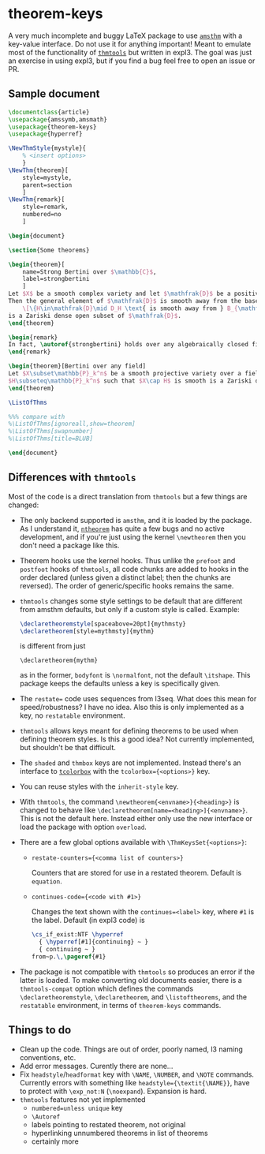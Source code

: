 # theorem-keys

A very much incomplete and buggy LaTeX package to use [`amsthm`](https://www.ctan.org/pkg/amsthm)
with a key-value interface. Do not use it for anything important! Meant to emulate most of the functionality of [`thmtools`](https://www.ctan.org/pkg/thmtools)
but written in expl3. The goal was just an exercise in using expl3, but if you find a bug
feel free to open an issue or PR.

## Sample document
```tex
\documentclass{article}
\usepackage{amssymb,amsmath}
\usepackage{theorem-keys}
\usepackage{hyperref}

\NewThmStyle{mystyle}{
    % <insert options>
    }
\NewThm{theorem}[
    style=mystyle,
    parent=section
    ]
\NewThm{remark}[
    style=remark,
    numbered=no
    ]

\begin{document}

\section{Some theorems}

\begin{theorem}[
    name=Strong Bertini over $\mathbb{C}$,
    label=strongbertini
    ]
Let $X$ be a smooth complex variety and let $\mathfrak{D}$ be a positive dimensional linear system on $X$.
Then the general element of $\mathfrak{D}$ is smooth away from the base locus $B_{\mathfrak{D}}$. That is, the set
    \[\{H\in\mathfrak{D}\mid D_H \text{ is smooth away from } B_{\mathfrak{D}}\}\]
is a Zariski dense open subset of $\mathfrak{D}$.
\end{theorem}

\begin{remark}
In fact, \autoref{strongbertini} holds over any algebraically closed field of characteristic zero.
\end{remark}

\begin{theorem}[Bertini over any field]
Let $X\subset\mathbb{P}_k^n$ be a smooth projective variety over a field $k$. Then the set of hyperplanes
$H\subseteq\mathbb{P}_k^n$ such that $X\cap H$ is smooth is a Zariski dense open subset of $(\mathbb{P}_k^n)^*$.
\end{theorem}

\ListOfThms

%%% compare with
%\ListOfThms[ignoreall,show=theorem]
%\ListOfThms[swapnumber]
%\ListOfThms[title=BLUB]

\end{document}
```

## Differences with `thmtools`
Most of the code is a direct translation from `thmtools`
but a few things are changed:
- The only backend supported is `amsthm`, and it is loaded by the package. As I understand it,
  [`ntheorem`](https://www.ctan.org/pkg/ntheorem) has quite a few bugs and no active development, and
  if you're just using the kernel `\newtheorem` then you don't need a package like this.
- Theorem hooks use the kernel hooks. Thus unlike the `prefoot` and `postfoot` hooks of
  `thmtools`, all code chunks are added to hooks in the order declared (unless given a
  distinct label; then the chunks are reversed). The order of generic/specific hooks
  remains the same.
- `thmtools` changes some style settings to be default that are different from
  amsthm defaults, but only if a custom style is called. Example:
  ```tex
  \declaretheoremstyle[spaceabove=20pt]{mythmsty}
  \declaretheorem[style=mythmsty]{mythm}
  ```
  
  is different from just
  
  ```
  \declaretheorem{mythm}
  ```
  
  as in the former, `bodyfont` is `\normalfont`, not the default `\itshape`.
  This package keeps the defaults unless a key is specifically given.
- The `restate=` code uses sequences from l3seq. What does this mean for speed/robustness?
  I have no idea. Also this is only implemented as a key, no `restatable` environment.
- `thmtools` allows keys meant for defining theorems to be used when defining theorem styles.
  Is this a good idea? Not currently implemented, but shouldn't be that difficult.
- The `shaded` and `thmbox` keys are not implemented. Instead there's an interface to [`tcolorbox`](https://www.ctan.org/pkg/tcolorbox)
  with the `tcolorbox={<options>}` key.
- You can reuse styles with the `inherit-style` key.
- With `thmtools`, the command `\newtheorem{<envname>}{<heading>}` is changed to behave like
  `\declaretheorem[name=<heading>]{<envname>}`. This is not the default here. Instead either
  only use the new interface or load the package with option `overload`.
- There are a few global options available with `\ThmKeysSet{<options>}`:
    - `restate-counters={<comma list of counters>}`
      
      Counters that are stored for use in a restated theorem. Default is `equation`.
    - `continues-code={<code with #1>}`
      
      Changes the text shown with the `continues=<label>` key, where `#1` is the label.
      Default (in expl3 code) is
      
      ```tex
      \cs_if_exist:NTF \hyperref
        { \hyperref[#1]{continuing} ~ }
        { continuing ~ }
      from~p.\,\pageref{#1}
      ```
- The package is not compatible with `thmtools` so produces an error if the
  latter is loaded. To make converting old documents easier, there is a
  `thmtools-compat` option which defines the commands `\declaretheoremstyle`,
  `\declaretheorem`, and `\listoftheorems`, and the `restatable` environment, in terms of `theorem-keys` commands.

## Things to do

- Clean up the code. Things are out of order, poorly named, l3 naming conventions, etc.
- Add error messages. Curently there are none...
- Fix `headstyle`/`headformat` key with `\NAME`, `\NUMBER`, and `\NOTE` commands.
  Currently errors with something like `headstyle={\textit{\NAME}}`, have to protect
  with `\exp_not:N` (`\noexpand`). Expansion is hard.
- `thmtools` features not yet implemented
    - `numbered=unless unique` key
    - `\Autoref`
    - labels pointing to restated theorem, not original
    - hyperlinking unnumbered theorems in list of theorems
    - certainly more
